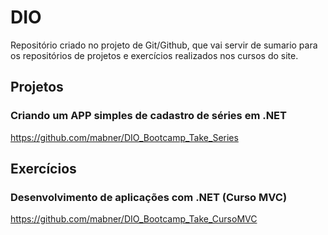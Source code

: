 # DIO

Repositório criado no projeto de Git/Github, que vai servir de sumario para os repositórios de projetos e exercícios realizados nos cursos do site.

## Projetos

### Criando um APP simples de cadastro de séries em .NET

https://github.com/mabner/DIO_Bootcamp_Take_Series


## Exercícios

### Desenvolvimento de aplicações com .NET (Curso MVC)


https://github.com/mabner/DIO_Bootcamp_Take_CursoMVC
